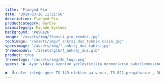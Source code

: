```yaml
---
title: 'Flanged Pin'
date: '2019-03-26 11:21:56'
description: Flanged Pin
productcategory: marble
maincategory: Facade Systems
background: '#e58e26'
image: '/assets/img/flansli_pim_render.jpg'
techimage: '/assets/img/f_ankraj_duz_teknik_cizim.jpg'
specsimage: '/assets/img/f_ankraj_duz_tablo.jpg'
threedmodel: '/assets/glb/f_ankraj_duz.glb'
product: true
threedlogo: '/assets/img/3d_logo.png'
specs: "●  Ayar vidası üzerine yerleştirilip mermerlerin sabitlenmesine yarar.

●  Ürünler isteğe göre TS 149 elektro galvaniz, TS 822 pregalvaniz , 304 ve 430 paslanmaz çelikten üretilebilmektedir."
---
```

